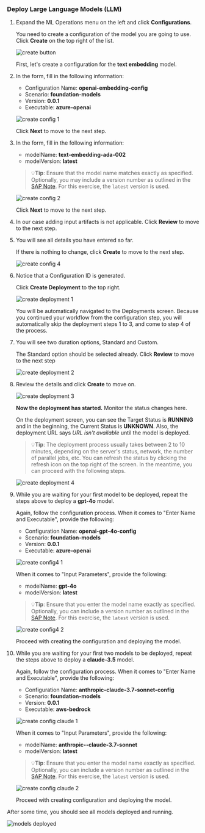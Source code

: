 ### Deploy Large Language Models (LLM) 

1. Expand the ML Operations menu on the left and click **Configurations**. 
    
    You need to create a configuration of the model you are going to use. Click **Create** on the top right of the list.

    ![create button](img/create-config-button.png)

    First, let's create a configuration for the **text embedding** model. 

2. In the form, fill in the following information:

    - Configuration Name: **openai-embedding-config**
    - Scenario: **foundation-models**
    - Version: **0.0.1**
    - Executable: **azure-openai**

    ![create config 1](img/emb-01.png)

     Click **Next** to move to the next step. 

3. In the form, fill in the following information:

    - modelName: **text-embedding-ada-002**  
    - modelVersion: **latest**  
    >💡**Tip**: Ensure that the model name matches exactly as specified. Optionally, you may include a version number as outlined in the [SAP Note](https://me.sap.com/notes/3437766). For this exercise, the `latest` version is used.

   ![create config 2](img/emb-02.png)


   Click **Next** to move to the next step.  

4. In our case adding input artifacts is not applicable. Click **Review** to move to the next step.

5. You will see all details you have entered so far. 
    
    If there is nothing to change, click **Create** to move to the next step. 

    ![create config 4](img/emb-03.png)

6. Notice that a Configuration ID is generated.
 
    Click **Create Deployment** to the top right.

    ![create deployment 1](img/emb-04.png)

    You will be automatically navigated to the Deployments screen. 
    Because you continued your workflow from the configuration step, you will automatically skip the deployment steps 1 to 3, and come to step 4 of the process. 

7. You will see two duration options, Standard and Custom.  
   
    The Standard option should be selected already. Click **Review** to move to the next step

    ![create deployment 2](img/emb-04-2.png)

8. Review the details and click **Create** to move on. 

    ![create deployment 3](img/emb-05.png)

    **Now the deployment has started.** Monitor the status changes here. 

    On the deployment screen, you can see the Target Status is **RUNNING** and in the beginning, the Current Status is **UNKNOWN**.  Also, the deployment URL says *URL isn't available* until the model is deployed.  

    >💡**Tip**: The deployment process usually takes between 2 to 10 minutes, depending on the server's status, network, the number of parallel jobs, etc.  You can refresh the status by clicking the refresh icon on the top right of the screen. In the meantime, you can proceed with the following steps.

    ![create deployment 4](img/emb-06.png)

9. While you are waiting for your first model to be deployed, repeat the steps above to deploy a **gpt-4o** model. 

    Again, follow the configuration process. When it comes to "Enter Name and Executable", provide the following:

    - Configuration Name: **openai-gpt-4o-config**
    - Scenario: **foundation-models**
    - Version: **0.0.1**
    - Executable: **azure-openai**

    ![create config4 1](img/gpt4-c1.png)

    When it comes to "Input Parameters", provide the following:

    - modelName: **gpt-4o**  
    - modelVersion: **latest**  
    >💡**Tip**: Ensure that you enter the model name exactly as specified. Optionally, you can include a version number as outlined in the [SAP Note](https://me.sap.com/notes/3437766). For this exercise, the `latest` version is used.

    ![create config4 2](img/gpt4-c2.png)

    Proceed with creating the configuration and deploying the model.


10. While you are waiting for your first two models to be deployed, repeat the steps above to deploy a **claude-3.5** model. 

    Again, follow the configuration process. When it comes to "Enter Name and Executable", provide the following:

    - Configuration Name: **anthropic-claude-3.7-sonnet-config**
    - Scenario: **foundation-models**
    - Version: **0.0.1**
    - Executable: **aws-bedrock**

    ![create config claude 1](img/dp-1-claude35.png) 

    When it comes to "Input Parameters", provide the following:

    - modelName: **anthropic--claude-3.7-sonnet**   
    - modelVersion: **latest**   
    >💡**Tip**: Ensure that you enter the model name exactly as specified. Optionally, you can include a version number as outlined in the [SAP Note](https://me.sap.com/notes/3437766). For this exercise, the `latest` version is used.

    ![create config claude 2](img/dp-2-claude35.png) 

    Proceed with creating configuration and deploying the model.

After some time, you should see all models deployed and running. 

![models deployed](img/dp-4-all-models.png)


